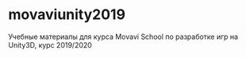 # movaviunity2019
Учебные материалы для курса Movavi School по разработке игр на Unity3D, курс 2019/2020
